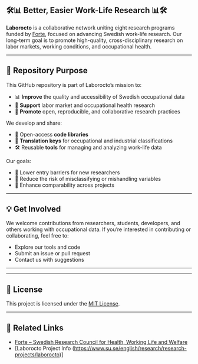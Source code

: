 ## 🛠️📊 Better, Easier Work-Life Research 📊🛠️

**Laborocto** is a collaborative network uniting eight research programs funded by [Forte](https://forte.se), focused on advancing Swedish work-life research. 
Our long-term goal is to promote high-quality, cross-disciplinary research on labor markets, working conditions, and occupational health.

---

## 🎯 Repository Purpose

This GitHub repository is part of Laborocto’s mission to:

- 📊 **Improve** the quality and accessibility of Swedish occupational data
- 🔎 **Support** labor market and occupational health research
- 🤝 **Promote** open, reproducible, and collaborative research practices

We develop and share:

- 🧰 Open-access **code libraries**
- 🧭 **Translation keys** for occupational and industrial classifications
- 🛠️ Reusable **tools** for managing and analyzing work-life data

Our goals:

- 🚀 Lower entry barriers for new researchers  
- 🧮 Reduce the risk of misclassifying or mishandling variables  
- 🔗 Enhance comparability across projects

---

## 💡 Get Involved

We welcome contributions from researchers, students, developers, and others working with occupational data. If you’re interested in contributing or collaborating, feel free to:

- Explore our tools and code
- Submit an issue or pull request
- Contact us with suggestions

---


---

## 📄 License

This project is licensed under the [MIT License](LICENSE).

---

## 🔗 Related Links

- [Forte – Swedish Research Council for Health, Working Life and Welfare](https://forte.se)
- [Laborocto Project Info (https://www.su.se/english/research/research-projects/laborocto)]



